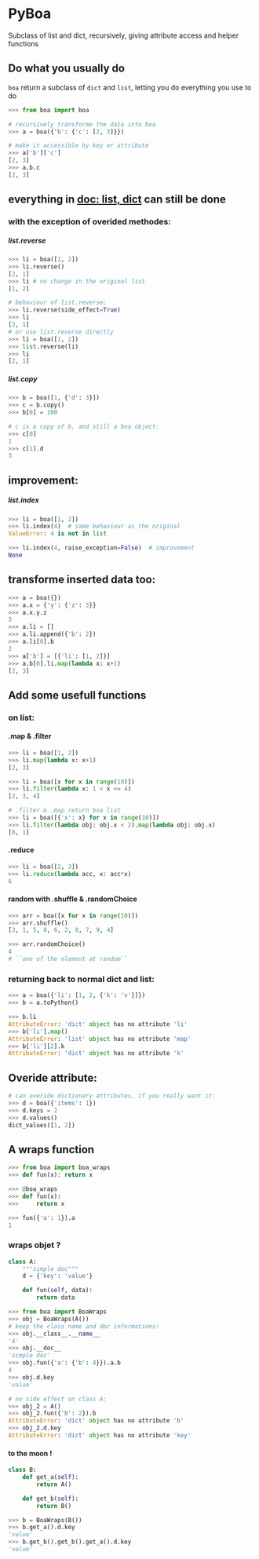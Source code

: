 # PyBoa

Subclass of list and dict, recursively, giving attribute access and helper functions


## Do what you usually do

``boa`` return a subclass of ``dict`` and ``list``, letting you do everything you use to do

```python
>>> from boa import boa
```

```python
# recursively transforme the data into boa
>>> a = boa({'b': {'c': [2, 3]}})

# make it accessible by key or attribute
>>> a['b']['c']
[2, 3]
>>> a.b.c
[2, 3]
```

## everything in [doc: list, dict](https://docs.python.org/3/tutorial/datastructures.html) can still be done

### with the exception of overided methodes:

##### list.reverse
```py
>>> li = boa([1, 2])
>>> li.reverse()
[2, 1]
>>> li # no change in the original list
[1, 2]

# behaviour of list.reverse:
>>> li.reverse(side_effect=True)
>>> li
[2, 1]
# or use list.reverse directly
>>> li = boa([1, 2])
>>> list.reverse(li)
>>> li
[2, 1]
```

##### list.copy
```py
>>> b = boa([1, {'d': 3}])
>>> c = b.copy()
>>> b[0] = 100

# c is a copy of b, and still a boa object:
>>> c[0]
1
>>> c[1].d
3
```

## improvement:
##### list.index
```py
>>> li = boa([1, 2])
>>> li.index(4)  # same behaviour as the original
ValueError: 4 is not in list

>>> li.index(4, raise_exception=False)  # improvement
None
```

## transforme inserted data too:
```py
>>> a = boa({})
>>> a.x = {'y': {'z': 3}}
>>> a.x.y.z
3
>>> a.li = []
>>> a.li.append({'b': 2})
>>> a.li[0].b
2
>>> a['b'] = [{'li': [1, 2]}]
>>> a.b[0].li.map(lambda x: x+1)
[2, 3]
```

## Add some usefull functions
### on list:
#### .map & .filter
```python
>>> li = boa([1, 2])
>>> li.map(lambda x: x+1)
[2, 3]

>>> li = boa([x for x in range(10)])
>>> li.filter(lambda x: 1 < x <= 4)
[2, 3, 4]

# .filter & .map return boa list
>>> li = boa([{'x': x} for x in range(10)])
>>> li.filter(lambda obj: obj.x < 2).map(lambda obj: obj.x)
[0, 1]
```

#### .reduce
```py
>>> li = boa([2, 3])
>>> li.reduce(lambda acc, x: acc*x)
6
```

#### random with .shuffle & .randomChoice
```py
>>> arr = boa([x for x in range(10)])
>>> arr.shuffle()
[3, 1, 5, 8, 6, 2, 0, 7, 9, 4]

>>> arr.randomChoice()
4
# ``one of the element at random``
```

### returning back to normal dict and list:
```py
>>> a = boa({'li': [1, 2, {'k': 'v'}]})
>>> b = a.toPython()

>>> b.li
AttributeError: 'dict' object has no attribute 'li'
>>> b['li'].map()
AttributeError: 'list' object has no attribute 'map'
>>> b['li'][2].k
AttributeError: 'dict' object has no attribute 'k'
```

## Overide attribute:
```py
# can overide dictionary attributes, if you really want it:
>>> d = boa({'items': 1})
>>> d.keys = 2
>>> d.values()
dict_values([1, 2])
```

## A wraps function
```py
>>> from boa import boa_wraps
>>> def fun(x): return x

>>> @boa_wraps
>>> def fun(x):
>>>     return x

>>> fun({'a': 1}).a
1
```
### wraps objet ?

```py
class A:
    """simple doc"""
    d = {'key': 'value'}

    def fun(self, data):
        return data
```

```py
>>> from boa import BoaWraps
>>> obj = BoaWraps(A())
# keep the class name and doc informations:
>>> obj.__class__.__name__
'A'
>>> obj.__doc__
'simple doc'
>>> obj.fun({'a': {'b': 4}}).a.b
4
>>> obj.d.key
'value'

# no side effect on class A:
>>> obj_2 = A()
>>> obj_2.fun({'b': 2}).b
AttributeError: 'dict' object has no attribute 'b'
>>> obj_2.d.key
AttributeError: 'dict' object has no attribute 'key'
```

#### to the moon !
```py
class B:
    def get_a(self):
        return A()

    def get_b(self):
        return B()
```

```py
>>> b = BoaWraps(B())
>>> b.get_a().d.key
'value'
>>> b.get_b().get_b().get_a().d.key
'value'
```
